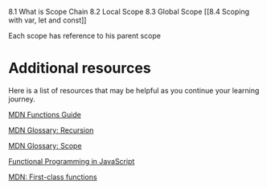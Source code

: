 8.1 What is Scope Chain 
8.2 Local Scope
8.3 Global Scope
[[8.4 Scoping with var, let and const]]

Each scope has reference to his parent scope

# Additional resources

Here is a list of resources that may be helpful as you continue your learning journey.

[MDN Functions Guide](https://developer.mozilla.org/en-US/docs/Web/JavaScript/Guide/Functions) 

[MDN Glossary: Recursion](https://developer.mozilla.org/en-US/docs/Glossary/Recursion) 

[MDN Glossary: Scope](https://developer.mozilla.org/en-US/docs/Glossary/Scope) 

[Functional Programming in JavaScript](https://www.toptal.com/javascript/functional-programming-javascript) 

[MDN: First-class functions](https://developer.mozilla.org/en-US/docs/Glossary/First-class_Function)